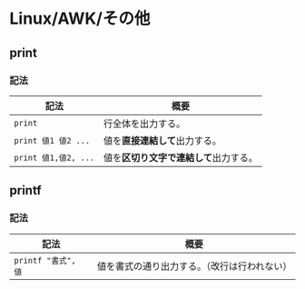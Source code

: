 # Linux/AWK/その他

## print

### 記法

| 記法                 | 概要                                   |
| -------------------- | -------------------------------------- |
| `print`              | 行全体を出力する。                     |
| `print 値1 値2 ...`  | 値を**直接連結して**出力する。         |
| `print 値1,値2, ...` | 値を**区切り文字で連結して**出力する。 |

## printf

### 記法

| 記法                | 概要                                         |
| ------------------- | -------------------------------------------- |
| `printf "書式", 値` | 値を書式の通り出力する。（改行は行われない） |
